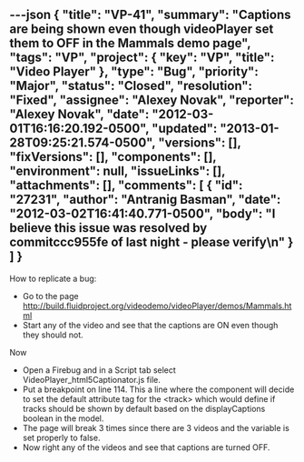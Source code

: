 ---json
{
  "title": "VP-41",
  "summary": "Captions are being shown even though videoPlayer set them to OFF in the Mammals demo page",
  "tags": "VP",
  "project": {
    "key": "VP",
    "title": "Video Player"
  },
  "type": "Bug",
  "priority": "Major",
  "status": "Closed",
  "resolution": "Fixed",
  "assignee": "Alexey Novak",
  "reporter": "Alexey Novak",
  "date": "2012-03-01T16:16:20.192-0500",
  "updated": "2013-01-28T09:25:21.574-0500",
  "versions": [],
  "fixVersions": [],
  "components": [],
  "environment": null,
  "issueLinks": [],
  "attachments": [],
  "comments": [
    {
      "id": "27231",
      "author": "Antranig Basman",
      "date": "2012-03-02T16:41:40.771-0500",
      "body": "I believe this issue was resolved by commitccc955fe of last night - please verify\n"
    }
  ]
}
---
How to replicate a bug:

* Go to the page <http://build.fluidproject.org/videodemo/videoPlayer/demos/Mammals.html>
* Start any of the video and see that the captions are ON even though they should not.

Now

* Open a Firebug and in a Script tab select VideoPlayer\_html5Captionator.js file.
* Put a breakpoint on line 114. This a line where the component will decide to set the default attribute tag for the \<track> which would define if tracks should be shown by default based on the displayCaptions boolean in the model.&#x20;
* The page will break 3 times since there are 3 videos and the variable is set properly to false.&#x20;
* Now right any of the videos and see that captions are turned OFF.

        